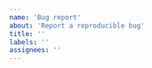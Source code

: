 ```yaml
---
name: 'Bug report'
about: 'Report a reproducible bug'
title: ''
labels: ''
assignees: ''
---
```


<!--

  Thanks for taking the time to post a bug or issue

  Please include some helpful information like:

  1. The buggy behavior you’re experiencing and what should be happening instead.
  2. If you're using styled-components, emotion, goober, stitches or other.
  3. A link to a repo or a minimal demo that shows the bug in action.
     Feel free to start with a template from the twin.examples repo:
     https://github.com/ben-rogerson/twin.examples

  Apply code highlighting by adding the language next to the opening backticks, eg:

  ```ts
  my code
  ```
-->
